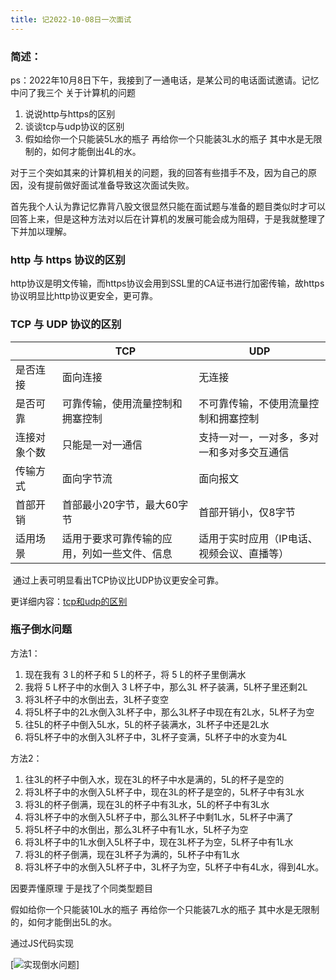 ```yaml
---
title: 记2022-10-08日一次面试
---
```


### 简述：

ps：2022年10月8日下午，我接到了一通电话，是某公司的电话面试邀请。记忆中问了我三个 关于计算机的问题

1. 说说http与https的区别
2. 谈谈tcp与udp协议的区别
3. 假如给你一个只能装5L水的瓶子 再给你一个只能装3L水的瓶子 其中水是无限制的，如何才能倒出4L的水。

对于三个突如其来的计算机相关的问题，我的回答有些措手不及，因为自己的原因，没有提前做好面试准备导致这次面试失败。

​	首先我个人认为靠记忆靠背八股文很显然只能在面试题与准备的题目类似时才可以回答上来，但是这种方法对以后在计算机的发展可能会成为阻碍，于是我就整理了下并加以理解。

### http 与 https 协议的区别

​	http协议是明文传输，而https协议会用到SSL里的CA证书进行加密传输，故https协议明显比http协议更安全，更可靠。



### TCP 与 UDP 协议的区别

|              | TCP                                          | UDP                                        |
| ------------ | -------------------------------------------- | ------------------------------------------ |
| 是否连接     | 面向连接                                     | 无连接                                     |
| 是否可靠     | 可靠传输，使用流量控制和拥塞控制             | 不可靠传输，不使用流量控制和拥塞控制       |
| 连接对象个数 | 只能是一对一通信                             | 支持一对一，一对多，多对一和多对多交互通信 |
| 传输方式     | 面向字节流                                   | 面向报文                                   |
| 首部开销     | 首部最小20字节，最大60字节                   | 首部开销小，仅8字节                        |
| 适用场景     | 适用于要求可靠传输的应用，列如一些文件、信息 | 适用于实时应用（IP电话、视频会议、直播等） |

​	通过上表可明显看出TCP协议比UDP协议更安全可靠。

更详细内容：[tcp和udp的区别](https://m.php.cn/faq/463414.html)

### 瓶子倒水问题

方法1：

1. 现在我有 3 L的杯子和 5 L的杯子，将 5 L的杯子里倒满水
2. 我将 5 L杯子中的水倒入 3 L杯子中，那么3L 杯子装满，5L杯子里还剩2L
3. 将3L杯子中的水倒出去，3L杯子变空
4. 将5L杯子中的2L水倒入3L杯子中，那么3L杯子中现在有2L水，5L杯子为空
5. 往5L的杯子中倒入5L水，5L的杯子装满水，3L杯子中还是2L水
6. 将5L杯子中的水倒入3L杯子中，3L杯子变满，5L杯子中的水变为4L

方法2：

1. 往3L的杯子中倒入水，现在3L的杯子中水是满的，5L的杯子是空的
2. 将3L杯子中的水倒入5L杯子中，现在3L的杯子是空的，5L杯子中有3L水
3. 将3L的杯子倒满，现在3L的杯子中有3L水，5L的杯子中有3L水
4. 将3L杯子中的水倒入5L杯子中，那么3L杯子中剩1L水，5L杯子中满了
5. 将5L杯子中的水倒出，那么3L杯子中有1L水，5L杯子为空
6. 将3L杯子中的1L水倒入5L杯子中，现在3L杯子为空，5L杯子中有1L水
7. 将3L的杯子倒满，现在3L杯子为满的，5L杯子中有1L水
8. 将3L杯子中的水倒入5L杯子中，3L杯子为空，5L杯子中有4L水，得到4L水。

因要弄懂原理 于是找了个同类型题目

假如给你一个只能装10L水的瓶子 再给你一个只能装7L水的瓶子 其中水是无限制的，如何才能倒出5L的水。

通过JS代码实现

[![实现倒水问题](https://s1.ax1x.com/2022/10/09/xYEDKg.md.jpg)]
